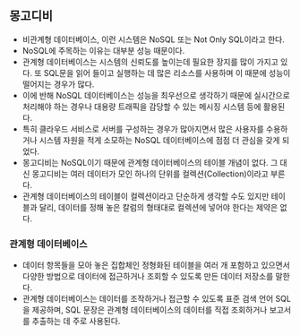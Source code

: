 ## 몽고디비
- 비관계형 데이터베이스, 이런 시스템은 NoSQL 또는 Not Only SQL이라고 한다.
- NoSQL에 주목하는 이유는 대부분 성능 때문이다.
- 관계형 데이터베이스는 시스템의 신뢰도를 높이는데 필요한 장지를 많이 가지고 있다. 또 SQL문을 읽어 들이고 실행하는 데 많은 리소스를 사용하며 이 때문에 성능이 떨어지는 경우가 많다.
- 이에 반해 NoSQL 데이터베이스는 성능을 최우선으로 생각하기 때문에 실시간으로 처리해야 하는 경우나 대용량 트래픽을 감당할 수 있는 메시징 시스템 등에 활용된다.
- 특히 클라우드 서비스로 서버를 구성하는 경우가 많아지면서 많은 사용자를 수용하거나 시스템 자원을 적게 소모하는 NoSQL 데이터베이스에 점점 더 관심을 갖게 되었다.
- 몽고디비는 NoSQL이기 때문에 관계형 데이터베이스의 테이블 개념이 없다. 그 대신 몽고디비는 여러 데이터가 모인 하나의 단위를 컬렉션(Collection)이라고 부른다.
- 관계형 데이터베이스의 테이블이 컬렉션이라고 단순하게 생각할 수도 있지만 테이블과 달리, 데이터를 정해 놓은 칼럼의 형태대로 컬렉션에 넣어야 한다는 제약은 없다.

### 관계형 데이터베이스
- 데이터 항목들을 모아 놓은 집합체인 정형화된 테이블을 여러 개 포함하고 있으면서 다양한 방법으로 데이터에 접근하거나 조회할 수 있도록 만든 데이터 저장소를 말한다.
- 관계형 데이터베이스는 데이터를 조작하거나 접근할 수 있도록 표준 검색 언어 SQL을 제공하며, SQL 문장은 관계형 데이터베이스의 데이터를 직접 조회하거나 보고서를 추출하는 데 주로 사용된다.


